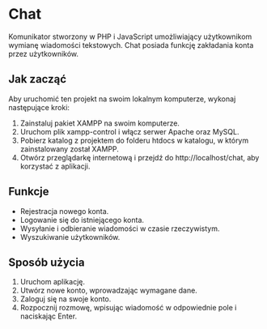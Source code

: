 # Chat

Komunikator stworzony w PHP i JavaScript umożliwiający użytkownikom wymianę wiadomości tekstowych. Chat posiada funkcję zakładania konta przez użytkowników.

## Jak zacząć

Aby uruchomić ten projekt na swoim lokalnym komputerze, wykonaj następujące kroki:

1. Zainstaluj pakiet XAMPP na swoim komputerze.
2. Uruchom plik xampp-control i włącz serwer Apache oraz MySQL.
3. Pobierz katalog z projektem do folderu htdocs w katalogu, w którym zainstalowany został XAMPP.
4. Otwórz przeglądarkę internetową i przejdź do http://localhost/chat, aby korzystać z aplikacji.

## Funkcje

- Rejestracja nowego konta.
- Logowanie się do istniejącego konta.
- Wysyłanie i odbieranie wiadomości w czasie rzeczywistym.
- Wyszukiwanie użytkowników.

## Sposób użycia

1. Uruchom aplikację.
2. Utwórz nowe konto, wprowadzając wymagane dane.
3. Zaloguj się na swoje konto.
4. Rozpocznij rozmowę, wpisując wiadomość w odpowiednie pole i naciskając Enter.
